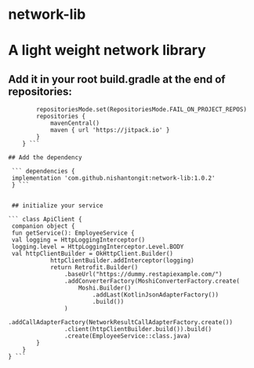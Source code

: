 # network-lib

# A light weight network library

## Add it in your root build.gradle at the end of repositories:

``` dependencyResolutionManagement {
		repositoriesMode.set(RepositoriesMode.FAIL_ON_PROJECT_REPOS)
		repositories {
			mavenCentral()
			maven { url 'https://jitpack.io' }
		}
	} ```

## Add the dependency

 ``` dependencies {
 implementation 'com.github.nishantongit:network-lib:1.0.2'
 } ```


 ## initialize your service

``` class ApiClient {
 companion object {
 fun getService(): EmployeeService {
 val logging = HttpLoggingInterceptor()
 logging.level = HttpLoggingInterceptor.Level.BODY
 val httpClientBuilder = OkHttpClient.Builder()
            httpClientBuilder.addInterceptor(logging)
            return Retrofit.Builder()
                .baseUrl("https://dummy.restapiexample.com/")
                .addConverterFactory(MoshiConverterFactory.create(
                    Moshi.Builder()
                        .addLast(KotlinJsonAdapterFactory())
                        .build())
                )
                .addCallAdapterFactory(NetworkResultCallAdapterFactory.create())
                .client(httpClientBuilder.build()).build()
                .create(EmployeeService::class.java)
        }
    }
} ```
